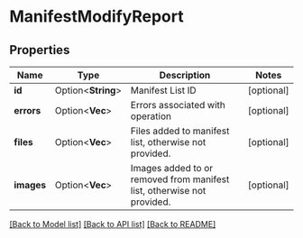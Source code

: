 # ManifestModifyReport

## Properties

Name | Type | Description | Notes
------------ | ------------- | ------------- | -------------
**id** | Option<**String**> | Manifest List ID | [optional]
**errors** | Option<**Vec<String>**> | Errors associated with operation | [optional]
**files** | Option<**Vec<String>**> | Files added to manifest list, otherwise not provided. | [optional]
**images** | Option<**Vec<String>**> | Images added to or removed from manifest list, otherwise not provided. | [optional]

[[Back to Model list]](../README.md#documentation-for-models) [[Back to API list]](../README.md#documentation-for-api-endpoints) [[Back to README]](../README.md)


